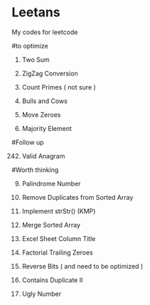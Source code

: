 # Leetans
My codes for leetcode

#to optimize

1. Two Sum

6. ZigZag Conversion

204. Count Primes ( not sure )

299. Bulls and Cows

283. Move Zeroes

169. Majority Element

#Follow up

242. Valid Anagram

#Worth thinking

9. Palindrome Number

26. Remove Duplicates from Sorted Array

28. Implement strStr() (KMP)

88. Merge Sorted Array

168. Excel Sheet Column Title

172. Factorial Trailing Zeroes

190. Reverse Bits ( and need to be optimized )

219. Contains Duplicate II

263. Ugly Number